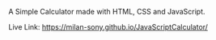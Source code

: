 A Simple Calculator made with HTML, CSS and JavaScript.

Live Link: https://milan-sony.github.io/JavaScriptCalculator/
